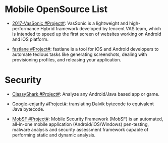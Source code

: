 # Mobile OpenSource List

- [2017-VasSonic #Project#](https://github.com/Tencent/VasSonic): VasSonic is a lightweight and high-performance Hybrid framework developed by tencent VAS team, which is intended to speed up the first screen of websites working on Android and iOS platform.

- [fastlane #Project#](https://github.com/fastlane/fastlane): fastlane is a tool for iOS and Android developers to automate tedious tasks like generating screenshots, dealing with provisioning profiles, and releasing your application.

# Security

- [ClassyShark #Project#](https://github.com/google/android-classyshark): Analyze any Android/Java based app or game.

- [Google-enjarify #Project#](https://github.com/google/enjarify): translating Dalvik bytecode to equivalent Java bytecode.

- [MobSF #Project#](https://github.com/MobSF/Mobile-Security-Framework-MobSF): Mobile Security Framework (MobSF) is an automated, all-in-one mobile application (Android/iOS/Windows) pen-testing, malware analysis and security assessment framework capable of performing static and dynamic analysis.
